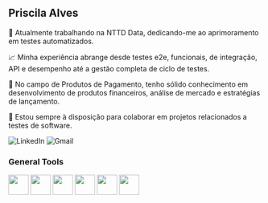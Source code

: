 ## Priscila Alves

🔭 Atualmente trabalhando na NTTD Data, dedicando-me ao aprimoramento em testes automatizados.

📈 Minha experiência abrange desde testes e2e, funcionais, de integração, API e desempenho até a gestão completa de ciclo de testes.

💼 No campo de Produtos de Pagamento, tenho sólido conhecimento em desenvolvimento de produtos financeiros, análise de mercado e estratégias de lançamento.

👥 Estou sempre à disposição para colaborar em projetos relacionados a testes de software.

<div display="inline">

![LinkedIn](https://img.shields.io/badge/linkedin-%230077B5.svg?style=for-the-badge&logo=linkedin&logoColor=white/https://www.linkedin.com/in/priscila-alves-costa/)
![Gmail](https://img.shields.io/badge/Gmail-D14836?style=for-the-badge&logo=gmail&logoColor=white/alvescosta)
</div>



### General Tools 
<div display="inline">
 <img width="40" height="40" src="https://cdn.jsdelivr.net/gh/devicons/devicon@latest/icons/python/python-original.svg" />
 
  <img width="40" height="40" src="https://cdn.jsdelivr.net/gh/devicons/devicon@latest/icons/cypressio/cypressio-original.svg" />
  
  <img width="40" height="40" src="https://cdn.jsdelivr.net/gh/devicons/devicon@latest/icons/javascript/javascript-original.svg" />
  
  <img width="40" height="40" src="https://cdn.jsdelivr.net/gh/devicons/devicon@latest/icons/postman/postman-original.svg" />
  
  <img width="40" height="40" src="https://cdn.jsdelivr.net/gh/devicons/devicon@latest/icons/azuredevops/azuredevops-original.svg" />
            
  <img width="40" height="40" src="https://cdn.jsdelivr.net/gh/devicons/devicon@latest/icons/github/github-original.svg" />
          
  </div>
          
          
          
